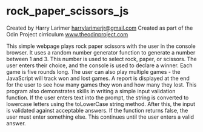 # rock_paper_scissors_js

Created by Harry Larimer
harrylarimerjr@gmail.com
Created as part of the Odin Project cirriculum
www.theodinproject.com

This simple webpage plays rock paper scissors with the user in the
console browser. It uses a random number generator function to generate
a number between 1 and 3. This number is used to select rock, paper, or
scissors. The user enters their choice, and the console is used to
declare a winner. Each game is five rounds long. The user can also play
multiple games - the JavaScript will track won and lost games. A report
is displayed at the end for the user to see how many games they won and
how many they lost. This program also demonstrates skills in writing a
simple input validation function. If the user enters text into the
prompt, the string is converted to lowercase letters using the
toLowerCase string method. After this, the input is validated against
acceptable answers. If the function returns false, the user must enter
something else. This continues until the user enters a valid answer.